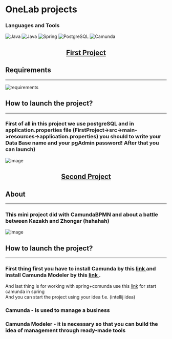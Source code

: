 # OneLab projects
### Languages and Tools
![Java](https://img.shields.io/badge/-Java-090909?style=for-the-badge&logo=java&logoColor=f89820)
![Java](https://img.shields.io/badge/-RestApi-090909?style=for-the-badge&logo={}&logoColor=f89820)
![Spring](https://img.shields.io/badge/-SpringBoot-090909?style=for-the-badge&logo=spring)
![PostgreSQL](https://img.shields.io/badge/-PostgreSQL-090909?style=for-the-badge&logo=PostgreSQL&logoColor=2a9df4)
![Camunda](https://img.shields.io/badge/-Camunda-090909?style=for-the-badge&logo=BPM&logoColor=2a9df4)

<h2 align="center"><a href="https://github.com/Yemzhai/OneLab/tree/main/FirstProject">First Project </a></h2>

## Requirements
<hr>

![requirements](https://user-images.githubusercontent.com/51040580/121328733-67186100-c936-11eb-887b-114daf6227e9.jpg)

## How to launch the project?
<hr>

### First of all in this project we use postgreSQL and in application.properties file (FirstProject->src->main->resources->application.properties) you should to write your Data Base name and your pgAdmin password! After that you can launch)
![image](https://user-images.githubusercontent.com/51040580/121703803-ff5c4480-caf4-11eb-84bf-63a335df6e53.png)


<h2 align="center"> <a href="https://github.com/Yemzhai/OneLab/tree/main/comundaFirstApp"> Second Project </a> </h2>

## About
<hr>

### This mini project did with CamundaBPMN and about a battle between Kazakh and Zhongar (hahahah)   

![image](https://user-images.githubusercontent.com/51040580/121706348-5d8a2700-caf7-11eb-8cd9-65484387cdf0.png)

## How to launch the project?
<hr>

### First thing first you have to install Camunda by this <a href = "https://camunda.com/download/"> link </a> and install Camunda Modeler by this <a href = "https://camunda.com/download/modeler/"> link </a>.
And last thing is for working with spring+comunda use this <a href="https://start.camunda.com/">link</a> for start camunda in spring  
And you can start the project using your idea f.e. (intellij idea)

### <strong> Camunda </strong> - is used to manage a business 

### <strong> Camunda Modeler </strong>  - it is necessary so that you can build the idea of management through ready-made tools

